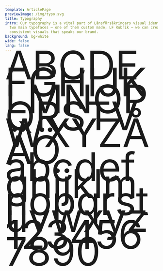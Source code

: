 ```yaml
---
template: ArticlePage
previewImage: /img/typo.svg
title: Typography
intro: Our typography is a vital part of Länsförsäkringars visual identity. With
  two main typefaces – one of them custom made; LF Rubrik – we can create
  consistent visuals that speaks our brand.
background: bg-white
wide: false
lang: false
---
```

<LfuiWrapper>

<LfuiWrapper>

<div class="container">
  <div class="row">
    <div class="col-md-5">
     <div class="font-serif" style="font-size:130px;line-height: 56px;>ABC</div>
    </div>
    <div class="col-md-7">
      <div class="font-serif" style="font-size:130px;line-height: 56px;>LF Rubrik</div>
      <span class="font-serif">ABCDEFGHIJKLMNOPQRSTVWXYZÅÄÖ<br/>abcdefghijklmnopqrstuvwxyz1234567890</span>
    </div>
  </div>
</div>
</LfuiWrapper>
</LfuiWrapper>

</LfuiWrapper>
